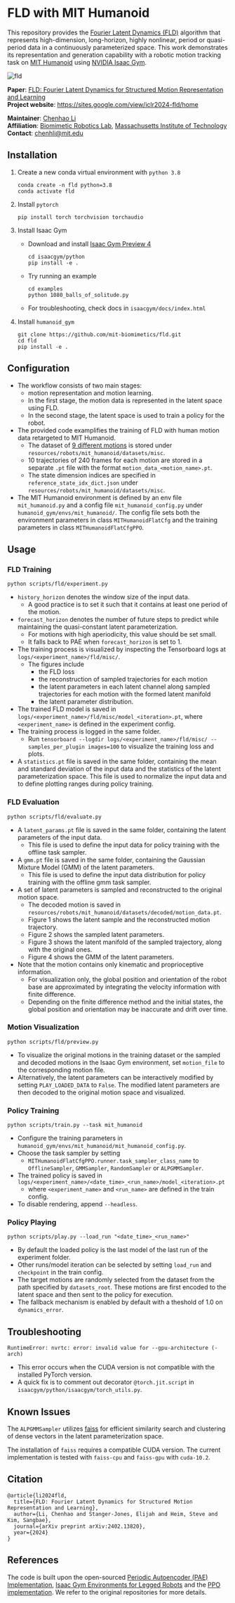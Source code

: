 # FLD with MIT Humanoid

This repository provides the [Fourier Latent Dynamics (FLD)](https://arxiv.org/abs/2402.13820) algorithm that represents high-dimension, long-horizon, highly nonlinear, period or quasi-period data in a continuously parameterized space.
This work demonstrates its representation and generation capability with a robotic motion tracking task on [MIT Humanoid](https://spectrum.ieee.org/mit-dynamic-acrobatic-humanoid-robot)
using [NVIDIA Isaac Gym](https://developer.nvidia.com/isaac-gym).

![fld](fld.png)

**Paper**: [FLD: Fourier Latent Dynamics for Structured Motion Representation and Learning](https://arxiv.org/abs/2402.13820)  
**Project website**: https://sites.google.com/view/iclr2024-fld/home

**Maintainer**: [Chenhao Li](https://breadli428.github.io/)  
**Affiliation**: [Biomimetic Robotics Lab](https://biomimetics.mit.edu/), [Massachusetts Institute of Technology](https://www.mit.edu/)  
**Contact**: [chenhli@mit.edu](mailto:chenhli@mit.edu)

## Installation

1. Create a new conda virtual environment with `python 3.8`

    ```
    conda create -n fld python=3.8
    conda activate fld
    ```

2. Install `pytorch`

    ```
    pip install torch torchvision torchaudio
    ```

3. Install Isaac Gym

    - Download and install [Isaac Gym Preview 4](https://developer.nvidia.com/isaac-gym)

         ```
         cd isaacgym/python
         pip install -e .
         ```

    - Try running an example

         ```
         cd examples
         python 1080_balls_of_solitude.py
         ```

    - For troubleshooting, check docs in `isaacgym/docs/index.html`

4. Install `humanoid_gym`

    ```
    git clone https://github.com/mit-biomimetics/fld.git
    cd fld
    pip install -e .
    ```

## Configuration

- The workflow consists of two main stages:
    - motion representation and motion learning.
    - In the first stage, the motion data is represented in the latent space using FLD.
    - In the second stage, the latent space is used to train a policy for the robot.
- The provided code examplifies the training of FLD with human motion data retargeted to MIT Humanoid.
    - The dataset of [9 different motions](https://youtu.be/MVkg18c5aaU) is stored under `resources/robots/mit_humanoid/datasets/misc`.
    - 10 trajectories of 240 frames for each motion are stored in a separate `.pt` file with the format `motion_data_<motion_name>.pt`.
    - The state dimension indices are specified in `reference_state_idx_dict.json` under `resources/robots/mit_humanoid/datasets/misc`.
- The MIT Humanoid environment is defined by an env file `mit_humanoid.py` and
  a config file `mit_humanoid_config.py` under `humanoid_gym/envs/mit_humanoid/`.
  The config file sets both the environment parameters in class `MITHumanoidFlatCfg` and
  the training parameters in class `MITHumanoidFlatCfgPPO`.

## Usage

### FLD Training

```
python scripts/fld/experiment.py
```

- `history_horizon` denotes the window size of the input data.
    - A good practice is to set it such that it contains at least one period of the motion.
- `forecast_horizon` denotes the number of future steps to predict while maintaining the quasi-constant latent parameterization.
    - For motions with high aperiodicity, this value should be set small.
    - It falls back to PAE when `forecast_horizon` is set to 1.
- The training process is visualized by inspecting the Tensorboard logs at `logs/<experiment_name>/fld/misc/`.
    - The figures include
        - the FLD loss
        - the reconstruction of sampled trajectories for each motion
        - the latent parameters in each latent channel along sampled trajectories for each motion with the formed latent manifold
        - the latent parameter distribution.
- The trained FLD model is saved in `logs/<experiment_name>/fld/misc/model_<iteration>.pt`, where `<experiment_name>` is defined in the experiment config.
- The training process is logged in the same folder.
    - Run `tensorboard --logdir logs/<experiment_name>/fld/misc/ --samples_per_plugin images=100` to visualize the training loss and plots.
- A `statistics.pt` file is saved in the same folder, containing the mean and standard deviation of the input data and the statistics of the latent parameterization space.
  This file is used to normalize the input data and to define plotting ranges during policy training.

### FLD Evaluation

```
python scripts/fld/evaluate.py
```

- A `latent_params.pt` file is saved in the same folder, containing the latent parameters of the input data.
    - This file is used to define the input data for policy training with the offline task sampler.
- A `gmm.pt` file is saved in the same folder, containing the Gaussian Mixture Model (GMM) of the latent parameters.
    - This file is used to define the input data distribution for policy training with the offline gmm task sampler.
- A set of latent parameters is sampled and reconstructed to the original motion space.
    - The decoded motion is saved in `resources/robots/mit_humanoid/datasets/decoded/motion_data.pt`.
    - Figure 1 shows the latent sample and the reconstructed motion trajectory.
    - Figure 2 shows the sampled latent parameters.
    - Figure 3 shows the latent manifold of the sampled trajectory, along with the original ones.
    - Figure 4 shows the GMM of the latent parameters.
- Note that the motion contains only kinematic and proprioceptive information.
    - For visualization only, the global position and orientation of the robot base are approximated by integrating the velocity information with finite difference.
    - Depending on the finite difference method and the initial states, the global position and orientation may be inaccurate and drift over time.

### Motion Visualization

```
python scripts/fld/preview.py
```

- To visualize the original motions in the training dataset or the sampled and decoded motions in the Isaac Gym environment,
  set `motion_file` to the corresponding motion file.
- Alternatively, the latent parameters can be interactively modified by setting `PLAY_LOADED_DATA` to `False`.
  The modified latent parameters are then decoded to the original motion space and visualized.

### Policy Training

```
python scripts/train.py --task mit_humanoid
```

- Configure the training parameters in `humanoid_gym/envs/mit_humanoid/mit_humanoid_config.py`.
- Choose the task sampler by setting
    - `MITHumanoidFlatCfgPPO.runner.task_sampler_class_name` to `OfflineSampler`, `GMMSampler`, `RandomSampler` or `ALPGMMSampler`.
- The trained policy is saved in `logs/<experiment_name>/<date_time>_<run_name>/model_<iteration>.pt`
    - where `<experiment_name>` and `<run_name>` are defined in the train config.
- To disable rendering, append `--headless`.

### Policy Playing

```
python scripts/play.py --load_run "<date_time>_<run_name>"
```

- By default the loaded policy is the last model of the last run of the experiment folder.
- Other runs/model iteration can be selected by setting `load_run` and `checkpoint` in the train config.
- The target motions are randomly selected from the dataset from the path specified by `datasets_root`.
  These motions are first encoded to the latent space and then sent to the policy for execution.
- The fallback mechanism is enabled by default with a theshold of 1.0 on `dynamics_error`.

## Troubleshooting

```
RuntimeError: nvrtc: error: invalid value for --gpu-architecture (-arch)
```

- This error occurs when the CUDA version is not compatible with the installed PyTorch version.
- A quick fix is to comment out decorator `@torch.jit.script` in `isaacgym/python/isaacgym/torch_utils.py`.

## Known Issues

The `ALPGMMSampler` utilizes [faiss](https://github.com/facebookresearch/faiss) for efficient similarity search and
clustering of dense vectors in the latent parameterization space.

The installation of `faiss` requires a compatible CUDA version.
The current implementation is tested with `faiss-cpu` and `faiss-gpu` with `cuda-10.2`.

## Citation

```
@article{li2024fld,
  title={FLD: Fourier Latent Dynamics for Structured Motion Representation and Learning},
  author={Li, Chenhao and Stanger-Jones, Elijah and Heim, Steve and Kim, Sangbae},
  journal={arXiv preprint arXiv:2402.13820},
  year={2024}
}
```

## References

The code is built upon the
open-sourced [Periodic Autoencoder (PAE) Implementation](https://github.com/sebastianstarke/AI4Animation/tree/master/AI4Animation/SIGGRAPH_2022/PyTorch/PAE), [Isaac Gym Environments for Legged Robots](https://github.com/leggedrobotics/legged_gym) and
the [PPO implementation](https://github.com/leggedrobotics/rsl_rl). We refer to the original repositories for more details.
